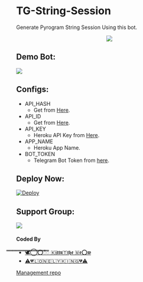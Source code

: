 # TG-String-Session
Generate Pyrogram String Session Using this bot.

<p align="center">
  <img src="https://telegra.ph/file/3a4f7abbe00d7ce3940a5.jpg">
</p>

## Demo Bot:
<a href="https://t.me/st_session_gr_bot"><img src="https://img.shields.io/badge/Telegram-Bot-blue.svg?logo=telegram"></a>

## Configs:
- API_HASH
  - Get from [Here](https://my.telegram.org).
- API_ID
  - Get from [Here](https://my.telegram.org).
- API_KEY
  - Heroku API Key from [Here](https://dashboard.heroku.com/account).
- APP_NAME
  - Heroku App Name.
- BOT_TOKEN
  - Telegram Bot Token from [here](https://t.me/BotFather).

## Deploy Now:
[![Deploy](https://www.herokucdn.com/deploy/button.svg)](https://heroku.com/deploy?template=https://github.com/KdIfamily/tg_session_maker)

## Support Group:
<a href="https://t.me/thanimaisupport"><img src="https://img.shields.io/badge/Telegram-Join%20Telegram%20Group-blue.svg?logo=telegram"></a>

#### Coded By
- [🕊️⃝‌⭕ᯱꠋꠋꠋꠋꠋꠋꠋꠋꠋꠋꠋꠋꠋꠋꠋꠋꠋꠋꠋꠋꠋꠋꠋꠋꠋꠋꠋꠋꠋꠋꠋꠋꠋꠋꠋꠋꠋꠋꠋꠋꠋꠋ 🇰𝖎𝖙𝖙𝖚🇹𝖙𝖍𝖊 🇲𝖊⭕𝖜](https://t.me/Kittu_the_criminal)
- [⚠💔🇱‌🇴‌🇳‌🇪‌🇱‌🇾‌🇰‌🇮‌🇳‌🇬‌💔⚠](https://t.me/@Sarbudeen786)


[Management repo](https://github.com/KdIfamily/galaxy/blob/Main/README.md)
